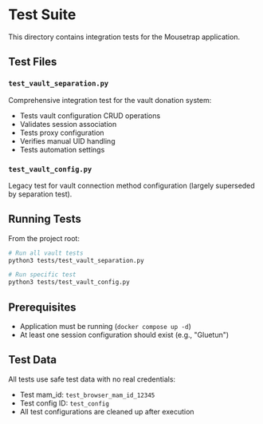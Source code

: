 # Test Suite

This directory contains integration tests for the Mousetrap application.

## Test Files

### `test_vault_separation.py`

Comprehensive integration test for the vault donation system:

- Tests vault configuration CRUD operations
- Validates session association
- Tests proxy configuration
- Verifies manual UID handling
- Tests automation settings

### `test_vault_config.py`

Legacy test for vault connection method configuration (largely superseded by separation test).

## Running Tests

From the project root:

```bash
# Run all vault tests
python3 tests/test_vault_separation.py

# Run specific test
python3 tests/test_vault_config.py
```

## Prerequisites

- Application must be running (`docker compose up -d`)
- At least one session configuration should exist (e.g., "Gluetun")

## Test Data

All tests use safe test data with no real credentials:

- Test mam_id: `test_browser_mam_id_12345`
- Test config ID: `test_config`
- All test configurations are cleaned up after execution
